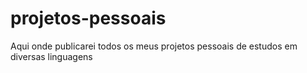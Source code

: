 # projetos-pessoais
Aqui onde publicarei todos os meus projetos pessoais de estudos em diversas linguagens
